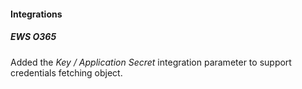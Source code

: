 
#### Integrations
##### EWS O365
Added the *Key / Application Secret* integration parameter to support credentials fetching object.